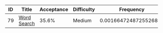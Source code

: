 |ID|Title|Acceptance|Difficulty|Frequency|
|----|-----|----|---|---|
|79|[Word Search]( https://leetcode.com/problems/word-search)|35.6%|Medium|0.0016647248725526849|
